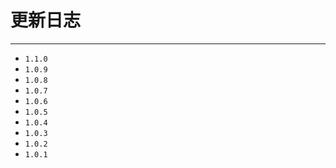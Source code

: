 # 更新日志

----
* `1.1.0`
* `1.0.9`
* `1.0.8`
* `1.0.7`
* `1.0.6`
* `1.0.5`
* `1.0.4`
* `1.0.3`
* `1.0.2`
* `1.0.1`